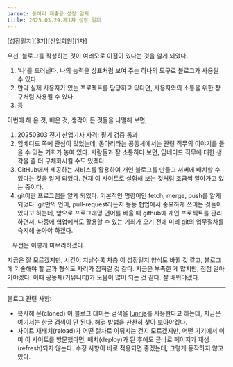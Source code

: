 ```yaml
---
parent: 동아리 제출용 성장 일지
title: 2025.03.29.제1차 성장 일지
---
```


[성장일지][3기][신입회원][1차]

우선, 블로그를 작성하는 것이 여러모로 이점이 있다는 것을 알게 되었다. 
1. '나'를 드러낸다. 나의 능력을 상표처럼 보여 주는 하나의 도구로 블로그가 사용될 수 있다.
2. 만약 실제 사용자가 있는 프로젝트를 담당하고 있다면, 사용자와의 소통을 위한 창구처럼 사용될 수 있다. 
3. 등

이번에 해 온 것, 배운 것, 생각이 든 것들을 나열해 보면, 
1. 20250303 전기 산업기사 자격; 필기 검증 통과
2. 임베디드 쪽에 관심이 있었는데, 동아리라는 공동체에서는 관련 직무의 이야기를 들을 수 있는 기회가 놓여 있다. 사람들과 잘 소통하다 보면, 임베디드 직무에 대한 생각을 좀 더 구체화시킬 수도 있겠다. 
3. GitHub에서 제공하는 서비스를 활용하여 개인 블로그를 만들고 서버에 배치할 수 있다는 것을 알게 되었다. 현재 이 사이트로 실험해 보는 것처럼 조금씩 알아가고 있는 중이다.
4. git이란 프로그램을 알게 되었다. 기본적인 명령어인 fetch, merge, push를 알게 되었다. git만의 언어, pull-request라든지 등등 협업에서 중요하게 쓰이는 것들이 있다고 하는데, 앞으로 프로그래밍 언어를 배울 때 github에 개인 프로젝트를 관리하면서, 나중에 협업에서도 활용할 수 있는 기회가 오기 전에 미리 git의 업무절차를 숙지해 놓아야 하겠다.

...우선은 이렇게 마무리하겠다. 

지금은 잘 모르겠지만, 시간이 지날수록 차츰 이 성장일지 양식도 바뀔 것 같고, 블로그에 기술해야 할 글과 형식도 자리가 잡혀갈 것 같다. 지금은 부족한 게 많지만, 점점 알아가야겠다. 이때 공동체(커뮤니티)가 도움이 많이 되는 것 같다. 잘 배워야겠다. 

---

블로그 관련 사항:
- 복사해 온(cloned) 이 블로그 테마는 검색을 [lunr.js](https://lunrjs.com)를 사용한다고 하는데, 지금은 여기서는 한글 검색이 안 된다. 해결 방법을 찬찬히 찾아 보아야겠다. 
- 사이트 재배치(reload)가 어떤 절차로 이뤄지는 건지 모르겠지만, 어떤 기기에서 이미 이 사이트를 방문했다면, 배치(deploy)가 된 후에도 곧바로 페이지가 재생(refresh)되지 않는다. 수정 사항이 바로 적용되면 좋겠는데, 그렇게 동작하지 않고 있다. 
